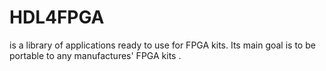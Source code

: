 # HDL4FPGA

is a library of applications ready to use for FPGA kits. Its main goal
is to be portable to any manufactures' FPGA kits .
